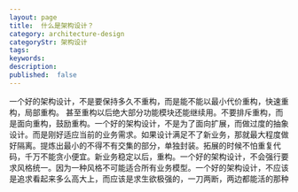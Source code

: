 ```yaml
---
layout: page
title:  什么是架构设计？
category: architecture-design
categoryStr: 架构设计
tags:
keywords:
description:
published:  false
---
```



一个好的架构设计，不是要保持多久不重构，而是能不能以最小代价重构，快速重构，局部重构。 甚至重构以后绝大部分功能模块还能继续用。不要排斥重构，而是面向重构，鼓励重构。一个好的架构设计，不是为了面向扩展，而做过度的抽象设计。而是刚好适应当前的业务需求。如果设计满足不了新业务，那就最大程度做好隔离。提炼出最小的不得不有交集的部分，单独封装。拓展的时候不怕重复代码，千万不能贪小便宜。新业务稳定以后，重构。一个好的架构设计，不会强行要求风格统一。因为一种风格不可能适合所有业务模型。一个好的架构设计，不应该是追求看起来多么高大上，而应该是求生欲极强的，一刀两断，两边都能活的那种












